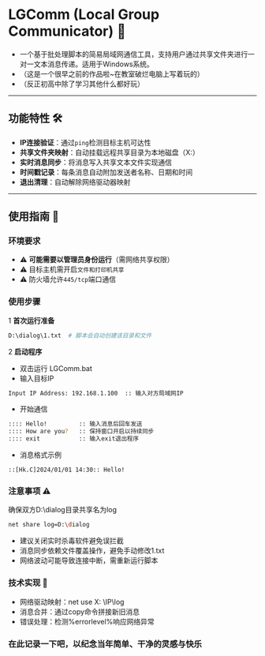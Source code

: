 # LGComm (Local Group Communicator) 📡

- 一个基于批处理脚本的简易局域网通信工具，支持用户通过共享文件夹进行一对一文本消息传递。适用于Windows系统。
- （这是一个很早之前的作品啦~在教室破烂电脑上写着玩的）
- （反正初高中除了学习其他什么都好玩）

---

## 功能特性 🛠️
- **IP连接验证**：通过`ping`检测目标主机可达性  
- **共享文件夹映射**：自动挂载远程共享目录为本地磁盘（X:）  
- **实时消息同步**：将消息写入共享文本文件实现通信  
- **时间戳记录**：每条消息自动附加发送者名称、日期和时间  
- **退出清理**：自动解除网络驱动器映射  

---

## 使用指南 📖

### 环境要求
- ⚠️ **可能需要以管理员身份运行**（需网络共享权限）
- ⚠️ 目标主机需开启`文件和打印机共享`  
- ⚠️ 防火墙允许`445/tcp`端口通信

### 使用步骤
1 **首次运行准备**  
   ```bash
   D:\dialog\1.txt  # 脚本会自动创建该目录和文件
   ```
2 **启动程序**
- 双击运行 LGComm.bat
- 输入目标IP
```bash
Input IP Address: 192.168.1.100  :: 输入对方局域网IP
```
- 开始通信
```bash
:::: Hello!         :: 输入消息后回车发送
:::: How are you?   :: 保持窗口开启以持续同步
:::: exit           :: 输入exit退出程序
```
- 消息格式示例
```plaintext
::[Hk.C]2024/01/01 14:30:: Hello!
```
### 注意事项 ⚠️
确保双方D:\dialog目录共享名为log
```bash
net share log=D:\dialog
```
- 建议关闭实时杀毒软件避免误拦截
- 消息同步依赖文件覆盖操作，避免手动修改1.txt
- 网络波动可能导致连接中断，需重新运行脚本

### 技术实现 🔧
- 网络驱动映射：net use X: \\IP\log
- 消息合并：通过copy命令拼接新旧消息
- 错误处理：检测%errorlevel%响应网络异常

### 在此记录一下吧，以纪念当年简单、干净的灵感与快乐
